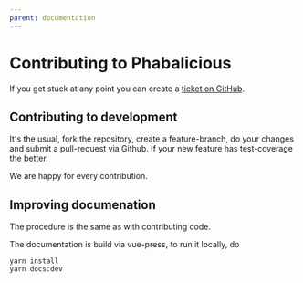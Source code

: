 ```yaml
---
parent: documentation
---
```

# Contributing to Phabalicious

If you get stuck at any point you can create a [ticket on GitHub](https://github.com/factorial-io/phabalicious/issues).

## Contributing to development

It's the usual, fork the repository, create a feature-branch, do your changes and submit a pull-request via Github. If your new feature has test-coverage the better.

We are happy for every contribution.

## Improving documenation

The procedure is the same as with contributing code.

The documentation is build via vue-press, to run it locally, do

```
yarn install
yarn docs:dev
```

